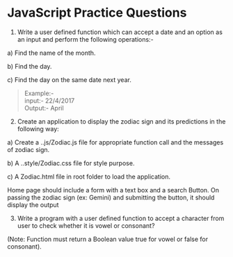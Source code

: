 # JavaScript Practice Questions

1. Write a user defined function which can accept a date and an option as an input and perform the following operations:-

a)  Find the name of the month.

b)  Find the day.

c)  Find the day on the same date next year.
   
>Example:-  
>input:- 22/4/2017  
>Output:- April

2. Create an application to display the zodiac sign and its predictions in the following way:

a)  Create a ..js/Zodiac.js file for appropriate function call and the messages of zodiac sign.

b) A ..style/Zodiac.css file for style purpose.

c)  A Zodiac.html file in root folder to load the application.

Home page should include a form with a text box and a search Button. On passing the zodiac sign (ex: Gemini) and submitting the button, it should display the output

3. Write a program with a user defined function to accept a character from user to check whether it is vowel or consonant?

(Note: Function must return a Boolean value true for vowel or false for consonant).